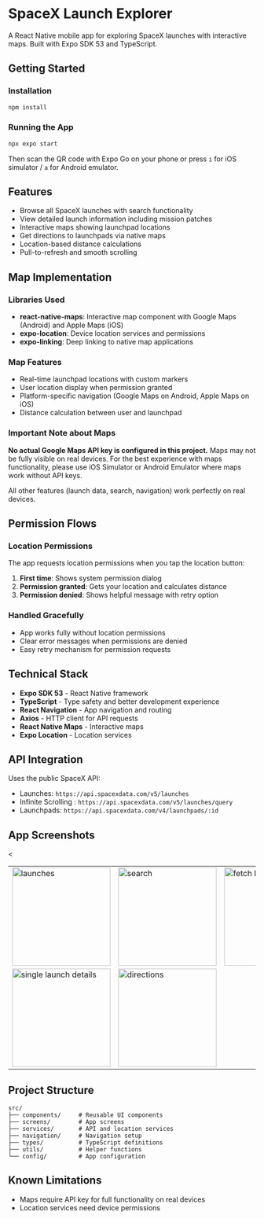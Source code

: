 # SpaceX Launch Explorer

A React Native mobile app for exploring SpaceX launches with interactive maps. Built with Expo SDK 53 and TypeScript.

## Getting Started

### Installation

```bash
npm install
```

### Running the App

```bash
npx expo start
```

Then scan the QR code with Expo Go on your phone or press `i` for iOS simulator / `a` for Android emulator.

## Features

- Browse all SpaceX launches with search functionality
- View detailed launch information including mission patches
- Interactive maps showing launchpad locations
- Get directions to launchpads via native maps
- Location-based distance calculations
- Pull-to-refresh and smooth scrolling

## Map Implementation

### Libraries Used

- **react-native-maps**: Interactive map component with Google Maps (Android) and Apple Maps (iOS)
- **expo-location**: Device location services and permissions
- **expo-linking**: Deep linking to native map applications

### Map Features

- Real-time launchpad locations with custom markers
- User location display when permission granted
- Platform-specific navigation (Google Maps on Android, Apple Maps on iOS)
- Distance calculation between user and launchpad

### Important Note about Maps

**No actual Google Maps API key is configured in this project.** Maps may not be fully visible on real devices. For the best experience with maps functionality, please use iOS Simulator or Android Emulator where maps work without API keys.

All other features (launch data, search, navigation) work perfectly on real devices.

## Permission Flows

### Location Permissions

The app requests location permissions when you tap the location button:

1. **First time**: Shows system permission dialog
2. **Permission granted**: Gets your location and calculates distance
3. **Permission denied**: Shows helpful message with retry option

### Handled Gracefully

- App works fully without location permissions
- Clear error messages when permissions are denied
- Easy retry mechanism for permission requests

## Technical Stack

- **Expo SDK 53** - React Native framework
- **TypeScript** - Type safety and better development experience
- **React Navigation** - App navigation and routing
- **Axios** - HTTP client for API requests
- **React Native Maps** - Interactive maps
- **Expo Location** - Location services

## API Integration

Uses the public SpaceX API:

- Launches: `https://api.spacexdata.com/v5/launches`
- Infinite Scrolling : `https://api.spacexdata.com/v5/launches/query`
- Launchpads: `https://api.spacexdata.com/v4/launchpads/:id`

## App Screenshots

<

<div align="center">
  <table>
    <tr>
      <td><img src="https://private-user-images.githubusercontent.com/114816381/483851637-2f4de763-d8e5-4af8-9dfb-912584ae82e0.png?jwt=eyJ0eXAiOiJKV1QiLCJhbGciOiJIUzI1NiJ9.eyJpc3MiOiJnaXRodWIuY29tIiwiYXVkIjoicmF3LmdpdGh1YnVzZXJjb250ZW50LmNvbSIsImtleSI6ImtleTUiLCJleHAiOjE3NTY1MzMyMTUsIm5iZiI6MTc1NjUzMjkxNSwicGF0aCI6Ii8xMTQ4MTYzODEvNDgzODUxNjM3LTJmNGRlNzYzLWQ4ZTUtNGFmOC05ZGZiLTkxMjU4NGFlODJlMC5wbmc_WC1BbXotQWxnb3JpdGhtPUFXUzQtSE1BQy1TSEEyNTYmWC1BbXotQ3JlZGVudGlhbD1BS0lBVkNPRFlMU0E1M1BRSzRaQSUyRjIwMjUwODMwJTJGdXMtZWFzdC0xJTJGczMlMkZhd3M0X3JlcXVlc3QmWC1BbXotRGF0ZT0yMDI1MDgzMFQwNTQ4MzVaJlgtQW16LUV4cGlyZXM9MzAwJlgtQW16LVNpZ25hdHVyZT1lZGVmYTU3MjU2MzQxMTExYjAzNmY1NjYyMGMwMTE3OTM3MmY0ODI1OWFlMjc5ZjVhZDVjNzNkMjllNTI0ODUyJlgtQW16LVNpZ25lZEhlYWRlcnM9aG9zdCJ9.Asp7l6UaE28kSB2FQFx3O1BHh7D0ApNsckJEhYP4QSQ" alt="launches" width="200"></td>
      <td><img src="https://private-user-images.githubusercontent.com/114816381/483851671-e6353def-1125-4b83-be98-1b62a08c1662.png?jwt=eyJ0eXAiOiJKV1QiLCJhbGciOiJIUzI1NiJ9.eyJpc3MiOiJnaXRodWIuY29tIiwiYXVkIjoicmF3LmdpdGh1YnVzZXJjb250ZW50LmNvbSIsImtleSI6ImtleTUiLCJleHAiOjE3NTY1MzMyMTUsIm5iZiI6MTc1NjUzMjkxNSwicGF0aCI6Ii8xMTQ4MTYzODEvNDgzODUxNjcxLWU2MzUzZGVmLTExMjUtNGI4My1iZTk4LTFiNjJhMDhjMTY2Mi5wbmc_WC1BbXotQWxnb3JpdGhtPUFXUzQtSE1BQy1TSEEyNTYmWC1BbXotQ3JlZGVudGlhbD1BS0lBVkNPRFlMU0E1M1BRSzRaQSUyRjIwMjUwODMwJTJGdXMtZWFzdC0xJTJGczMlMkZhd3M0X3JlcXVlc3QmWC1BbXotRGF0ZT0yMDI1MDgzMFQwNTQ4MzVaJlgtQW16LUV4cGlyZXM9MzAwJlgtQW16LVNpZ25hdHVyZT1hNzY0MGJlZDJhMDk2YmMwZjI5OTk1NDE4ZTQwN2Q0YjU5MzliZWM2MTVlNmRhYzgyMjVjNmM3YjU1MTU5ZDRiJlgtQW16LVNpZ25lZEhlYWRlcnM9aG9zdCJ9.Gf-lKS6lhHuHN9rUacFNB7LVA2OMqZ5_flzjls7qVPc" alt="search" width="200"></td>
      <td><img src="https://private-user-images.githubusercontent.com/114816381/483851696-d99fc07e-853f-4785-a489-f73e4fc800ac.png?jwt=eyJ0eXAiOiJKV1QiLCJhbGciOiJIUzI1NiJ9.eyJpc3MiOiJnaXRodWIuY29tIiwiYXVkIjoicmF3LmdpdGh1YnVzZXJjb250ZW50LmNvbSIsImtleSI6ImtleTUiLCJleHAiOjE3NTY1MzMyMTUsIm5iZiI6MTc1NjUzMjkxNSwicGF0aCI6Ii8xMTQ4MTYzODEvNDgzODUxNjk2LWQ5OWZjMDdlLTg1M2YtNDc4NS1hNDg5LWY3M2U0ZmM4MDBhYy5wbmc_WC1BbXotQWxnb3JpdGhtPUFXUzQtSE1BQy1TSEEyNTYmWC1BbXotQ3JlZGVudGlhbD1BS0lBVkNPRFlMU0E1M1BRSzRaQSUyRjIwMjUwODMwJTJGdXMtZWFzdC0xJTJGczMlMkZhd3M0X3JlcXVlc3QmWC1BbXotRGF0ZT0yMDI1MDgzMFQwNTQ4MzVaJlgtQW16LUV4cGlyZXM9MzAwJlgtQW16LVNpZ25hdHVyZT01YzQwZjJjYzk3NjIzOWQ4ZTYxYmZiMzkyY2ViN2IyODJkNzYzODkzYzU4MmZkM2I4NGEzN2ZmM2U0OTY1MGZjJlgtQW16LVNpZ25lZEhlYWRlcnM9aG9zdCJ9.M-cK2OBAuQZBvKwJ9DG2JuaX5sRGTCOazxdWJLa4LLk" alt="fetch location" width="200"></td>
    </tr>
    <tr>
      <td><img src="https://private-user-images.githubusercontent.com/114816381/483851706-305159f5-8dae-4b8b-8082-fca8ff73dfe0.png?jwt=eyJ0eXAiOiJKV1QiLCJhbGciOiJIUzI1NiJ9.eyJpc3MiOiJnaXRodWIuY29tIiwiYXVkIjoicmF3LmdpdGh1YnVzZXJjb250ZW50LmNvbSIsImtleSI6ImtleTUiLCJleHAiOjE3NTY1MzMyMTUsIm5iZiI6MTc1NjUzMjkxNSwicGF0aCI6Ii8xMTQ4MTYzODEvNDgzODUxNzA2LTMwNTE1OWY1LThkYWUtNGI4Yi04MDgyLWZjYThmZjczZGZlMC5wbmc_WC1BbXotQWxnb3JpdGhtPUFXUzQtSE1BQy1TSEEyNTYmWC1BbXotQ3JlZGVudGlhbD1BS0lBVkNPRFlMU0E1M1BRSzRaQSUyRjIwMjUwODMwJTJGdXMtZWFzdC0xJTJGczMlMkZhd3M0X3JlcXVlc3QmWC1BbXotRGF0ZT0yMDI1MDgzMFQwNTQ4MzVaJlgtQW16LUV4cGlyZXM9MzAwJlgtQW16LVNpZ25hdHVyZT0wZDk5ZmRmMTlmNDgwM2I1MDM3YmJiNzJmNmY0MTVkZTY0ZWMwNTBkNjdjNjA4NmI4OWFkOTI2OTYxODg2N2UwJlgtQW16LVNpZ25lZEhlYWRlcnM9aG9zdCJ9.Kmu55kJAGc1ENi2JO5cAaRWe3K0Gmr-Q-ccd4yq6jLw" alt="single launch details" width="200"></td>
      <td><img src="https://private-user-images.githubusercontent.com/114816381/483851728-c582e0fd-229e-401b-ac63-1b85d12bd346.png?jwt=eyJ0eXAiOiJKV1QiLCJhbGciOiJIUzI1NiJ9.eyJpc3MiOiJnaXRodWIuY29tIiwiYXVkIjoicmF3LmdpdGh1YnVzZXJjb250ZW50LmNvbSIsImtleSI6ImtleTUiLCJleHAiOjE3NTY1MzMyMTUsIm5iZiI6MTc1NjUzMjkxNSwicGF0aCI6Ii8xMTQ4MTYzODEvNDgzODUxNzI4LWM1ODJlMGZkLTIyOWUtNDAxYi1hYzYzLTFiODVkMTJiZDM0Ni5wbmc_WC1BbXotQWxnb3JpdGhtPUFXUzQtSE1BQy1TSEEyNTYmWC1BbXotQ3JlZGVudGlhbD1BS0lBVkNPRFlMU0E1M1BRSzRaQSUyRjIwMjUwODMwJTJGdXMtZWFzdC0xJTJGczMlMkZhd3M0X3JlcXVlc3QmWC1BbXotRGF0ZT0yMDI1MDgzMFQwNTQ4MzVaJlgtQW16LUV4cGlyZXM9MzAwJlgtQW16LVNpZ25hdHVyZT03ZGUwMzAzZjA3ZGVmYThlZjViYzQxNGM5ODEzOGNmYTVkYTNkMmVhMzg1NjMxYmQ4ZWM1OWYwMzIxNjE1ZGZjJlgtQW16LVNpZ25lZEhlYWRlcnM9aG9zdCJ9.hF8qwXZUmw9eoKT6sz4oqNNUi7DxMpJPQu5ttcXLnhU" alt="directions" width="200"></td>
      <td></td>
    </tr>
  </table>
</div>

## Project Structure

```
src/
├── components/     # Reusable UI components
├── screens/        # App screens
├── services/       # API and location services
├── navigation/     # Navigation setup
├── types/          # TypeScript definitions
├── utils/          # Helper functions
└── config/         # App configuration
```

## Known Limitations

- Maps require API key for full functionality on real devices
- Location services need device permissions
